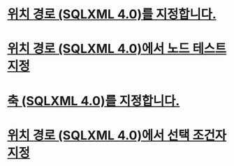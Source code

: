 # [위치 경로 (SQLXML 4.0)를 지정합니다.](specifying-a-location-path-sqlxml-4-0.md)
# [위치 경로 (SQLXML 4.0)에서 노드 테스트 지정](specifying-a-node-test-in-the-location-path-sqlxml-4-0.md)
# [축 (SQLXML 4.0)를 지정합니다.](specifying-an-axis-sqlxml-4-0.md)
# [위치 경로 (SQLXML 4.0)에서 선택 조건자 지정](specifying-selection-predicates-in-the-location-path-sqlxml-4-0.md)
